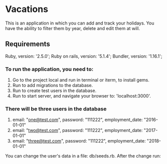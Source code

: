 # Vacations

This is an application in which you can add and track your holidays.
You have the ability to filter them by year, delete and edit them at will.

## Requirements

Ruby, version: '2.5.0';
Ruby on rails, version: '5.1.4';
Bundler, version: '1.16.1';

### To run the application, you need to:

1. Go to the project local and run <bundle> in terminal or iterm, to install gems.
2. Run <rails db:migrate> to add migrations to the database.
3. Run <rails db:seed> to create test users in the database.
4. Run <rails s> to start server, and navigate your browser to: 'localhost:3000'.

### There will be three users in the database
	
1. email: "one@test.com", password: "111222", employment_date: "2016-01-01"
2. email: "two@test.com", password: "111222", employment_date: "2017-01-01"
3. email: "three@test.com", password: "111222", employment_date: "2018-01-01"

You can change the user's data in a file: db/seeds.rb.
After the change run: <rails db:seed>
